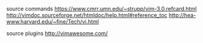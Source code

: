 
source commands
  https://www.cmrr.umn.edu/~strupp/vim-3.0.refcard.html
  http://vimdoc.sourceforge.net/htmldoc/help.html#reference_toc
  http://hea-www.harvard.edu/~fine/Tech/vi.html

source plugins
  http://vimawesome.com/
